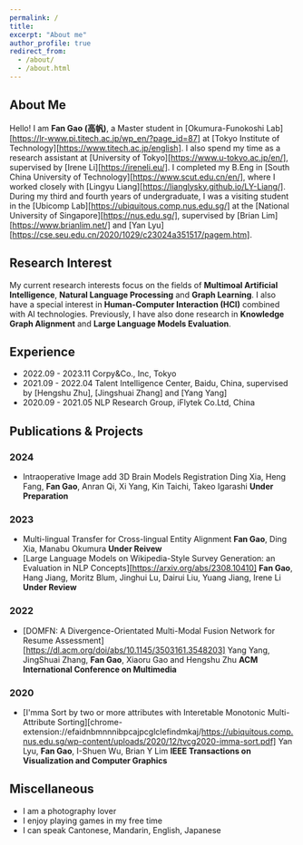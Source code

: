 ```yaml
---
permalink: /
title: 
excerpt: "About me"
author_profile: true
redirect_from: 
  - /about/
  - /about.html
---
```

About Me
------
Hello! I am **Fan Gao (高帆)**, a Master student in [Okumura-Funokoshi Lab][https://lr-www.pi.titech.ac.jp/wp_en/?page_id=87] at [Tokyo Institute of Technology][https://www.titech.ac.jp/english]. I also spend my time as a research assistant at [University of Tokyo][https://www.u-tokyo.ac.jp/en/], supervised by [Irene Li][https://ireneli.eu/]. I completed my B.Eng in [South China University of Technology][https://www.scut.edu.cn/en/], where I worked closely with [Lingyu Liang][https://lianglysky.github.io/LY-Liang/]. During my third and fourth years of undergraduate, I was a visiting student in the [Ubicomp Lab][https://ubiquitous.comp.nus.edu.sg/] at the [National University of Singapore][https://nus.edu.sg/], supervised by [Brian Lim][https://www.brianlim.net/] and [Yan Lyu][https://cse.seu.edu.cn/2020/1029/c23024a351517/pagem.htm].

Research Interest
------
My current research interests focus on the fields of **Multimoal Artificial Intelligence**, **Natural Language Processing** and **Graph Learning**. I also have a special interest in **Human-Computer Interaction (HCI)** combined with AI technologies. Previously, I have also done research in **Knowledge Graph Alignment** and **Large Language Models Evaluation**.


Experience
------
* 2022.09 - 2023.11 Corpy&Co., Inc, Tokyo
* 2021.09 - 2022.04 Talent Intelligence Center, Baidu, China, supervised by [Hengshu Zhu], [Jingshuai Zhang] and [Yang Yang]
* 2020.09 - 2021.05 NLP Research Group, iFlytek Co.Ltd, China


Publications & Projects
------
### 2024
* Intraoperative Image add 3D Brain Models Registration
  Ding Xia, Heng Fang, **Fan Gao**, Anran Qi, Xi Yang, Kin Taichi, Takeo Igarashi **Under Preparation**
### 2023
* Multi-lingual Transfer for Cross-lingual Entity Alignment
  **Fan Gao**, Ding Xia, Manabu Okumura **Under Reivew**
* [Large Language Models on Wikipedia-Style Survey Generation: an Evaluation in NLP Concepts][https://arxiv.org/abs/2308.10410]
  **Fan Gao**, Hang Jiang, Moritz Blum, Jinghui Lu, Dairui Liu, Yuang Jiang, Irene Li **Under Review**
### 2022
* [DOMFN: A Divergence-Orientated Multi-Modal Fusion Network for Resume Assessment][https://dl.acm.org/doi/abs/10.1145/3503161.3548203]
  Yang Yang, JingShuai Zhang, **Fan Gao**, Xiaoru Gao and Hengshu Zhu
  **ACM International Conference on Multimedia**
### 2020
* [I'mma Sort by two or more attributes with Interetable Monotonic Multi-Attribute Sorting][chrome-extension://efaidnbmnnnibpcajpcglclefindmkaj/https://ubiquitous.comp.nus.edu.sg/wp-content/uploads/2020/12/tvcg2020-imma-sort.pdf]
Yan Lyu, **Fan Gao**, I-Shuen Wu, Brian Y Lim
**IEEE Transactions on Visualization and Computer Graphics**
  


Miscellaneous
------
* I am a photography lover
* I enjoy playing games in my free time
* I can speak Cantonese, Mandarin, English, Japanese

